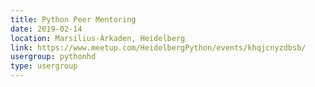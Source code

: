 ```yaml
---
title: Python Peer Mentoring
date: 2019-02-14
location: Marsilius-Arkaden, Heidelberg
link: https://www.meetup.com/HeidelbergPython/events/khqjcnyzdbsb/
usergroup: pythonhd
type: usergroup
---
```

